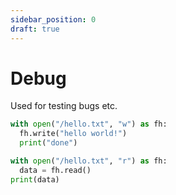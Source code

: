 ```yaml
---
sidebar_position: 0
draft: true
---
```


# Debug

Used for testing bugs etc.

```python
with open("/hello.txt", "w") as fh:
  fh.write("hello world!")
  print("done")
```

```python
with open("/hello.txt", "r") as fh:
  data = fh.read()
print(data)
```
